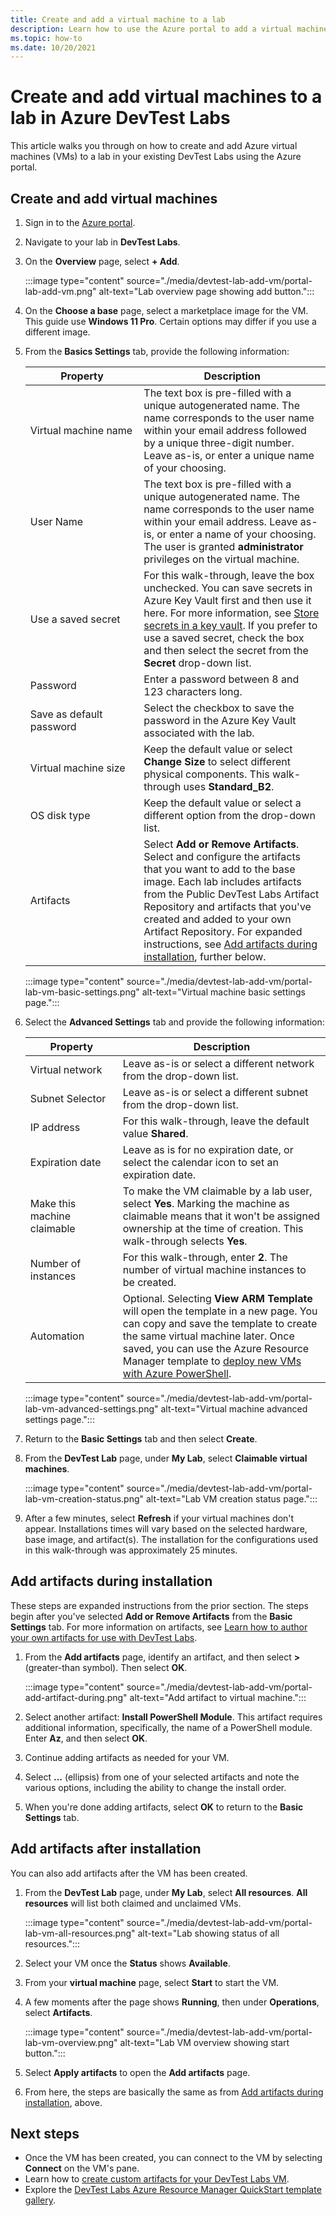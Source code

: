 ```yaml
---
title: Create and add a virtual machine to a lab
description: Learn how to use the Azure portal to add a virtual machine to a lab in Azure DevTest Labs. You can choose a base that is either a custom image or a formula.
ms.topic: how-to
ms.date: 10/20/2021
---
```


# Create and add virtual machines to a lab in Azure DevTest Labs

This article walks you through on how to create and add Azure virtual machines (VMs) to a lab in your existing DevTest Labs using the Azure portal.

## Create and add virtual machines

1. Sign in to the [Azure portal](https://portal.azure.com/).

1. Navigate to your lab in **DevTest Labs**.

1. On the **Overview** page, select **+ Add**.

   :::image type="content" source="./media/devtest-lab-add-vm/portal-lab-add-vm.png" alt-text="Lab overview page showing add button.":::

1. On the **Choose a base** page, select a marketplace image for the VM. This guide use **Windows 11 Pro**. Certain options may differ if you use a different image.

1. From the **Basics Settings** tab, provide the following information:

    |Property |Description |
    |---|---|
    |Virtual&nbsp;machine&nbsp;name| The text box is pre-filled with a unique autogenerated name. The name corresponds to the user name within your email address followed by a unique three-digit number. Leave as-is, or enter a unique name of your choosing.|
    |User Name| The text box is pre-filled with a unique autogenerated name. The name corresponds to the user name within your email address. Leave as-is, or enter a name of your choosing. The user is granted **administrator** privileges on the virtual machine.|
    |Use a saved secret| For this walk-through, leave the box unchecked. You can save secrets in Azure Key Vault first and then use it here. For more information, see [Store secrets in a key vault](devtest-lab-store-secrets-in-key-vault.md). If you prefer to use a saved secret, check the box and then select the secret from the **Secret** drop-down list.|
    |Password|Enter a password between 8 and 123 characters long.|
    |Save as default password| Select the checkbox to save the password in the Azure Key Vault associated with the lab.|
    |Virtual machine size| Keep the default value or select **Change Size** to select different physical components. This walk-through uses **Standard_B2**.|
    |OS disk type|Keep the default value or select a different option from the drop-down list.|
    |Artifacts| Select **Add or Remove Artifacts**. Select and configure the artifacts that you want to add to the base image. Each lab includes artifacts from the Public DevTest Labs Artifact Repository and artifacts that you've created and added to your own Artifact Repository. For expanded instructions, see [Add artifacts during installation](#add-artifacts-during-installation), further below.|

   :::image type="content" source="./media/devtest-lab-add-vm/portal-lab-vm-basic-settings.png" alt-text="Virtual machine basic settings page.":::

1. Select the **Advanced Settings** tab and provide the following information:

    |Property |Description |
    |---|---|
    |Virtual network| Leave as-is or select a different network from the drop-down list.|
    |Subnet&nbsp;Selector| Leave as-is or select a different subnet from the drop-down list.|
    |IP address| For this walk-through, leave the default value **Shared**.|
    |Expiration date| Leave as is for no expiration date, or select the calendar icon to set an expiration date.|
    |Make this machine claimable| To make the VM claimable by a lab user, select **Yes**. Marking the machine as claimable means that it won't  be assigned ownership at the time of creation. This walk-through selects **Yes**.|
    |Number of instances| For this walk-through, enter **2**. The number of virtual machine instances to be created.|
    |Automation | Optional. Selecting **View ARM Template** will open the template in a new page. You can copy and save the template to create the same virtual machine later. Once saved, you can use the Azure Resource Manager template to [deploy new VMs with Azure PowerShell](../azure-resource-manager/templates/overview.md).|

   :::image type="content" source="./media/devtest-lab-add-vm/portal-lab-vm-advanced-settings.png" alt-text="Virtual machine advanced settings page.":::

1. Return to the **Basic Settings** tab and then select **Create**.

1. From the **DevTest Lab** page, under **My Lab**, select **Claimable virtual machines**.

   :::image type="content" source="./media/devtest-lab-add-vm/portal-lab-vm-creation-status.png" alt-text="Lab VM creation status page.":::

1. After a few minutes, select **Refresh** if your virtual machines don't appear. Installations times will vary based on the selected hardware, base image, and artifact(s). The installation for the configurations used in this walk-through was approximately 25 minutes.

## Add artifacts during installation

These steps are expanded instructions from the prior section. The steps begin after you've selected **Add or Remove Artifacts** from the **Basic Settings** tab. For more information on artifacts, see [Learn how to author your own artifacts for use with DevTest Labs](devtest-lab-artifact-author.md).

1. From the **Add artifacts** page, identify an artifact, and then select **>** (greater-than symbol). Then select **OK**.

   :::image type="content" source="./media/devtest-lab-add-vm/portal-add-artifact-during.png" alt-text="Add artifact to virtual machine.":::

1. Select another artifact: **Install PowerShell Module**. This artifact requires additional information, specifically, the name of a PowerShell module. Enter **Az**, and then select **OK**.

1. Continue adding artifacts as needed for your VM.

1. Select **...** (ellipsis) from one of your selected artifacts and note the various options, including the ability to change the install order.

1. When you're done adding artifacts, select **OK** to return to the **Basic Settings** tab.

## Add artifacts after installation

You can also add artifacts after the VM has been created. 

1. From the **DevTest Lab** page, under **My Lab**, select **All resources**. **All resources** will list both claimed and unclaimed VMs.

    :::image type="content" source="./media/devtest-lab-add-vm/portal-lab-vm-all-resources.png" alt-text="Lab showing status of all resources.":::

1. Select your VM once the **Status** shows **Available**.

1. From your **virtual machine** page, select **Start** to start the VM.

1. A few moments after the page shows **Running**, then under **Operations**, select **Artifacts**.

   :::image type="content" source="./media/devtest-lab-add-vm/portal-lab-vm-overview.png" alt-text="Lab VM overview showing start button.":::

1. Select **Apply artifacts** to open the **Add artifacts** page.

1. From here, the steps are basically the same as from [Add artifacts during installation](#add-artifacts-during-installation), above.

## Next steps

* Once the VM has been created, you can connect to the VM by selecting **Connect** on the VM's pane.
* Learn how to [create custom artifacts for your DevTest Labs VM](devtest-lab-artifact-author.md).
* Explore the [DevTest Labs Azure Resource Manager QuickStart template gallery](https://github.com/Azure/azure-devtestlab/tree/master/samples/DevTestLabs/QuickStartTemplates).
